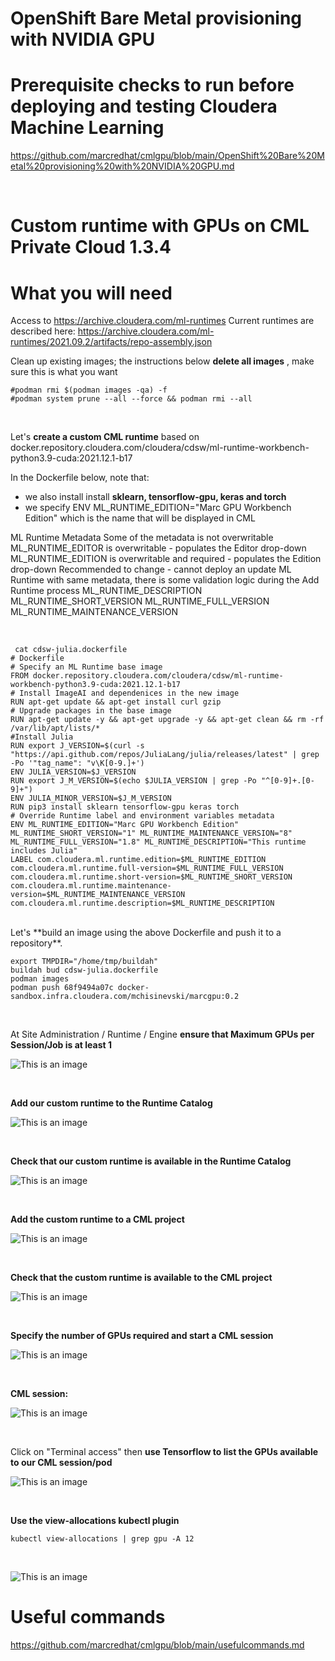 # OpenShift Bare Metal provisioning with NVIDIA GPU 

# Prerequisite checks to run before deploying and testing Cloudera Machine Learning

https://github.com/marcredhat/cmlgpu/blob/main/OpenShift%20Bare%20Metal%20provisioning%20with%20NVIDIA%20GPU.md

<br>

# Custom runtime with GPUs on CML Private Cloud 1.3.4


# What you will need
Access to https://archive.cloudera.com/ml-runtimes 
Current runtimes are described here:
https://archive.cloudera.com/ml-runtimes/2021.09.2/artifacts/repo-assembly.json 


Clean up existing images; the instructions below **delete all images** , make sure this is what you want

```
#podman rmi $(podman images -qa) -f
#podman system prune --all --force && podman rmi --all
```
<br>

Let's **create a custom CML runtime** based on docker.repository.cloudera.com/cloudera/cdsw/ml-runtime-workbench-python3.9-cuda:2021.12.1-b17

In the Dockerfile below, note that:
- we also install install **sklearn, tensorflow-gpu, keras and torch**
- we specify ENV ML_RUNTIME_EDITION="Marc GPU Workbench Edition" which is the name that will be displayed in CML

ML Runtime Metadata
Some of the metadata is not overwritable
ML_RUNTIME_EDITOR is overwritable - populates the Editor drop-down
ML_RUNTIME_EDITION is overwritable and required - populates the Edition drop-down
Recommended to change - cannot deploy an update ML Runtime with same metadata, there is some validation logic during the Add Runtime process
ML_RUNTIME_DESCRIPTION
ML_RUNTIME_SHORT_VERSION
ML_RUNTIME_FULL_VERSION
ML_RUNTIME_MAINTENANCE_VERSION

<br>

```
 cat cdsw-julia.dockerfile
# Dockerfile
# Specify an ML Runtime base image
FROM docker.repository.cloudera.com/cloudera/cdsw/ml-runtime-workbench-python3.9-cuda:2021.12.1-b17
# Install ImageAI and dependenices in the new image
RUN apt-get update && apt-get install curl gzip
# Upgrade packages in the base image
RUN apt-get update -y && apt-get upgrade -y && apt-get clean && rm -rf /var/lib/apt/lists/*
#Install Julia
RUN export J_VERSION=$(curl -s "https://api.github.com/repos/JuliaLang/julia/releases/latest" | grep -Po '"tag_name": "v\K[0-9.]+')
ENV JULIA_VERSION=$J_VERSION
RUN export J_M_VERSION=$(echo $JULIA_VERSION | grep -Po "^[0-9]+.[0-9]+")
ENV JULIA_MINOR_VERSION=$J_M_VERSION
RUN pip3 install sklearn tensorflow-gpu keras torch
# Override Runtime label and environment variables metadata
ENV ML_RUNTIME_EDITION="Marc GPU Workbench Edition" ML_RUNTIME_SHORT_VERSION="1" ML_RUNTIME_MAINTENANCE_VERSION="8" ML_RUNTIME_FULL_VERSION="1.8" ML_RUNTIME_DESCRIPTION="This runtime includes Julia"
LABEL com.cloudera.ml.runtime.edition=$ML_RUNTIME_EDITION com.cloudera.ml.runtime.full-version=$ML_RUNTIME_FULL_VERSION com.cloudera.ml.runtime.short-version=$ML_RUNTIME_SHORT_VERSION com.cloudera.ml.runtime.maintenance-version=$ML_RUNTIME_MAINTENANCE_VERSION com.cloudera.ml.runtime.description=$ML_RUNTIME_DESCRIPTION
```

<br>
Let's **build an image using the above Dockerfile and push it to a repository**.

```
export TMPDIR="/home/tmp/buildah"
buildah bud cdsw-julia.dockerfile
podman images
podman push 68f9494a07c docker-sandbox.infra.cloudera.com/mchisinevski/marcgpu:0.2
```

<br>

At Site Administration / Runtime / Engine
**ensure that Maximum GPUs per Session/Job is at least 1**

![This is an image](images/setmaxgpus.png)

<br>

**Add our custom runtime to the Runtime Catalog**

![This is an image](images/addcustomruntimetoruntimecatalog.png)

<br>

**Check that our custom runtime is available in the Runtime Catalog**

![This is an image](images/checkcustomruntimeincatalog.png)

<br>

**Add the custom runtime to a CML project**

![This is an image](images/addcustomruntimetoproject.png)

<br>

**Check that the custom runtime is available to the CML project**

![This is an image](images/checkcustomruntimeisavailabletoproject.png)

<br>

**Specify the number of GPUs required and start a CML session**

![This is an image](images/startsession-specifygpu.png)

<br>

**CML session:**

![This is an image](images/session.png)

<br>

Click on "Terminal access" then **use Tensorflow to list the GPUs available to our CML session/pod**

![This is an image](images/tensorflowlistgpusfrompod.png)

<br>

**Use the view-allocations kubectl plugin**

```
kubectl view-allocations | grep gpu -A 12
```

<br>

![This is an image](images/viewgpuallocations.png)

# Useful commands

https://github.com/marcredhat/cmlgpu/blob/main/usefulcommands.md
